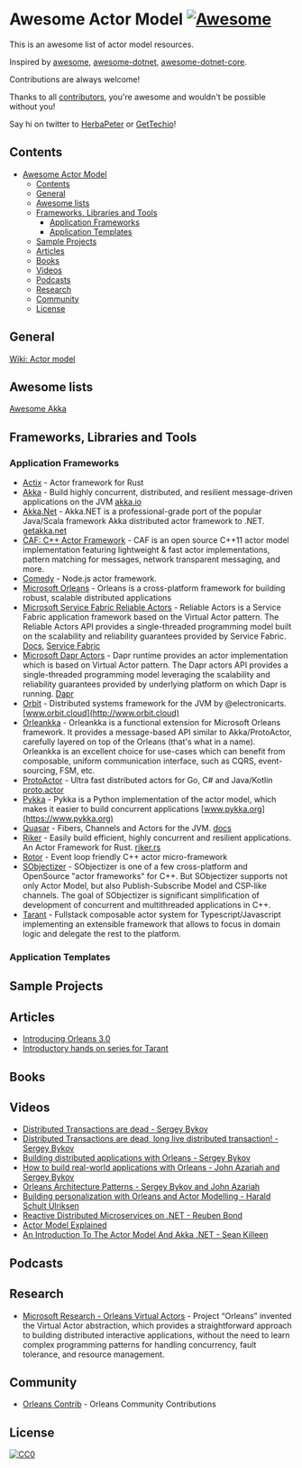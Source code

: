 # Awesome Actor Model [![Awesome](https://cdn.rawgit.com/sindresorhus/awesome/d7305f38d29fed78fa85652e3a63e154dd8e8829/media/badge.svg)](https://github.com/sindresorhus/awesome)

This is an awesome list of actor model resources.

Inspired by [awesome](https://github.com/sindresorhus/awesome), [awesome-dotnet](https://github.com/quozd/awesome-dotnet), [awesome-dotnet-core](https://github.com/thangchung/awesome-dotnet-core).

Contributions are always welcome!

Thanks to all [contributors](https://github.com/GetTech-io/awesome-actor/graphs/contributors), you're awesome and wouldn't be possible without you!

Say hi on twitter to [HerbaPeter](https://twitter.com/HerbaPeter) or [GetTechio](https://twitter.com/GetTechio)!

## Contents

- [Awesome Actor Model](#awesome-actor-model)
  - [Contents](#contents)
  - [General](#general)
  - [Awesome lists](#awesome-lists)
  - [Frameworks, Libraries and Tools](#frameworks-libraries-and-tools)
    - [Application Frameworks](#application-frameworks)
    - [Application Templates](#application-templates)
  - [Sample Projects](#sample-projects)
  - [Articles](#articles)
  - [Books](#books)
  - [Videos](#videos)
  - [Podcasts](#podcasts)
  - [Research](#research)
  - [Community](#community)
  - [License](#license)

## General

[Wiki: Actor model](https://en.wikipedia.org/wiki/Actor_model)

## Awesome lists

[Awesome Akka](https://github.com/homerquan/awesome-akka)

## Frameworks, Libraries and Tools

### Application Frameworks

- [Actix](https://github.com/actix/actix) - Actor framework for Rust
- [Akka](https://github.com/akka/akka) - Build highly concurrent, distributed, and resilient message-driven applications on the JVM [akka.io](https://akka.io)  
- [Akka.Net](https://github.com/akkadotnet/akka.net) - Akka.NET is a professional-grade port of the popular Java/Scala framework Akka distributed actor framework to .NET. [getakka.net](https://getakka.net/)  
- [CAF: C++ Actor Framework](https://github.com/actor-framework/actor-framework) - CAF is an open source C++11 actor model implementation featuring lightweight & fast actor implementations, pattern matching for messages, network transparent messaging, and more.  
- [Comedy](https://github.com/untu/comedy) - Node.js actor framework.
- [Microsoft Orleans](https://github.com/dotnet/orleans) - Orleans is a cross-platform framework for building robust, scalable distributed applications  
- [Microsoft Service Fabric Reliable Actors](https://github.com/microsoft/service-fabric-services-and-actors-dotnet) - Reliable Actors is a Service Fabric application framework based on the Virtual Actor pattern. The Reliable Actors API provides a single-threaded programming model built on the scalability and reliability guarantees provided by Service Fabric. [Docs](https://docs.microsoft.com/en-us/azure/service-fabric/service-fabric-reliable-actors-introduction), [Service Fabric](https://docs.microsoft.com/en-us/azure/service-fabric/service-fabric-reliable-actors-introduction)  
- [Microsoft Dapr Actors](https://github.com/dapr/docs/blob/master/concepts/actor/actor_overview.md) - Dapr runtime provides an actor implementation which is based on Virtual Actor pattern. The Dapr actors API provides a single-threaded programming model leveraging the scalability and reliability guarantees provided by underlying platform on which Dapr is running. [Dapr](https://github.com/dapr/dapr)  
- [Orbit](https://github.com/orbit/orbit) - Distributed systems framework for the JVM by @electronicarts. [www.orbit.cloud](http://www.orbit.cloud)  
- [Orleankka](https://github.com/OrleansContrib/Orleankka) - Orleankka is a functional extension for Microsoft Orleans framework. It provides a message-based API similar to Akka/ProtoActor, carefully layered on top of the Orleans (that's what in a name). Orleankka is an excellent choice for use-cases which can benefit from composable, uniform communication interface, such as CQRS, event-sourcing, FSM, etc.    
- [ProtoActor](https://github.com/AsynkronIT) - Ultra fast distributed actors for Go, C# and Java/Kotlin [proto.actor](http://proto.actor)  
- [Pykka](https://github.com/jodal/pykka) - Pykka is a Python implementation of the actor model, which makes it easier to build concurrent applications [www.pykka.org](https://www.pykka.org)  
- [Quasar](https://github.com/puniverse/quasar) - Fibers, Channels and Actors for the JVM. [docs](http://docs.paralleluniverse.co/quasar/)  
- [Riker](https://github.com/riker-rs/riker/) - Easily build efficient, highly concurrent and resilient applications. An Actor Framework for Rust. [riker.rs](https://riker.rs)  
- [Rotor](https://github.com/basiliscos/cpp-rotor) - Event loop friendly C++ actor micro-framework  
- [SObjectizer](https://github.com/Stiffstream/sobjectizer) - SObjectizer is one of a few cross-platform and OpenSource "actor frameworks" for C++. But SObjectizer supports not only Actor Model, but also Publish-Subscribe Model and CSP-like channels. The goal of SObjectizer is significant simplification of development of concurrent and multithreaded applications in C++.  
- [Tarant](https://github.com/tarantx) - Fullstack composable actor system for Typescript/Javascript implementing an extensible framework that allows to focus in domain logic and delegate the rest to the platform.

### Application Templates

## Sample Projects

## Articles

- [Introducing Orleans 3.0](https://devblogs.microsoft.com/dotnet/orleans-3-0/)
- [Introductory hands on series for Tarant](https://dev.to/kanekotic/series/22701)

## Books

## Videos

- [Distributed Transactions are dead - Sergey Bykov](https://www.youtube.com/watch?v=epOLEdaPSLQ)  
- [Distributed Transactions are dead, long live distributed transaction! - Sergey Bykov](https://www.youtube.com/watch?v=8A5bRdyZXJw)  
- [Building distributed applications with Orleans - Sergey Bykov](https://www.youtube.com/watch?v=rlfnmyTEujA)  
- [How to build real-world applications with Orleans - John Azariah and Sergey Bykov](https://www.youtube.com/watch?v=7OVU9Mqqzgs)  
- [Orleans Architecture Patterns - Sergey Bykov and John Azariah](https://www.youtube.com/watch?v=dxwkYp4Fg3g)  
- [Building personalization with Orleans and Actor Modelling - Harald Schult Ulriksen](https://www.youtube.com/watch?v=3NT7uMV8GhQ)
- [Reactive Distributed Microservices on .NET - Reuben Bond](https://www.youtube.com/watch?v=Cj_jUHCXE3U)  
- [Actor Model Explained](https://www.youtube.com/watch?v=ELwEdb_pD0k)  
- [An Introduction To The Actor Model And Akka .NET - Sean Killeen](https://www.youtube.com/watch?v=4Afz-cdL7HU)  

## Podcasts

## Research

- [Microsoft Research - Orleans Virtual Actors](https://www.microsoft.com/en-us/research/project/orleans-virtual-actors/) - Project “Orleans” invented the Virtual Actor abstraction, which provides a straightforward approach to building distributed interactive applications, without the need to learn complex programming patterns for handling concurrency, fault tolerance, and resource management.    

## Community

- [Orleans Contrib](https://github.com/OrleansContrib/) - Orleans Community Contributions  

## License

[![CC0](http://mirrors.creativecommons.org/presskit/buttons/88x31/svg/cc-zero.svg)](https://creativecommons.org/publicdomain/zero/1.0/)  
